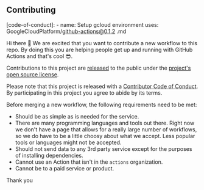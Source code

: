 ## Contributing

[code-of-conduct]: - name: Setup gcloud environment
  uses: GoogleCloudPlatform/github-actions@0.1.2
.md

Hi there 👋 We are excited that you want to contribute a new workflow to this repo. By doing this you are helping people get up and running with GitHub Actions and that's cool 😎.

Contributions to this project are [released](https://help.github.com/articles/github-terms-of-service/#6-contributions-under-repository-license) to the public under the [project's open source license](https://github.com/actions/starter-workflows/blob/main/LICENSE).

Please note that this project is released with a [Contributor Code of Conduct](
https://github.com/actions/.github/blob/main/CODE_OF_CONDUCT.md). By participating in this project you agree to abide by its terms.

Before merging a new workflow, the following requirements need to be met:

- Should be as simple as is needed for the service.
- There are many programming languages and tools out there. Right now we don't have a page that allows for a really large number of workflows, so we do have to be a little choosy about what we accept. Less popular tools or languages might not be accepted.
- Should not send data to any 3rd party service except for the purposes of installing dependencies.
- Cannot use an Action that isn't in the `actions` organization.
- Cannot be to a paid service or product.

Thank you
